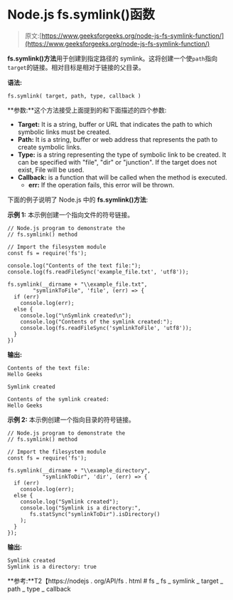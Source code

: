 # Node.js fs.symlink()函数

> 原文:[https://www.geeksforgeeks.org/node-js-fs-symlink-function/](https://www.geeksforgeeks.org/node-js-fs-symlink-function/)

**fs.symlink()方法**用于创建到指定路径的 symlink。这将创建一个使`path`指向`target`的链接。相对目标是相对于链接的父目录。

**语法:**

```
fs.symlink( target, path, type, callback )
```

**参数:**这个方法接受上面提到的和下面描述的四个参数:

*   **Target:** It is a string, buffer or URL that indicates the path to which symbolic links must be created.
*   **Path:** It is a string, buffer or web address that represents the path to create symbolic links.
*   **Type:** is a string representing the type of symbolic link to be created. It can be specified with "file", "dir" or "junction". If the target does not exist, File will be used.
*   **Callback:** is a function that will be called when the method is executed.
    *   **err:** If the operation fails, this error will be thrown.

下面的例子说明了 Node.js 中的 **fs.symlink()方法**:

**示例 1:** 本示例创建一个指向文件的符号链接。

```
// Node.js program to demonstrate the
// fs.symlink() method

// Import the filesystem module
const fs = require('fs');

console.log("Contents of the text file:");
console.log(fs.readFileSync('example_file.txt', 'utf8'));

fs.symlink(__dirname + "\\example_file.txt",
        "symlinkToFile", 'file', (err) => {
  if (err)
    console.log(err);
  else {
    console.log("\nSymlink created\n");
    console.log("Contents of the symlink created:");
    console.log(fs.readFileSync('symlinkToFile', 'utf8'));
  }
})
```

**输出:**

```
Contents of the text file:
Hello Geeks

Symlink created

Contents of the symlink created:
Hello Geeks
```

**示例 2:** 本示例创建一个指向目录的符号链接。

```
// Node.js program to demonstrate the
// fs.symlink() method

// Import the filesystem module
const fs = require('fs');

fs.symlink(__dirname + "\\example_directory",
           "symlinkToDir", 'dir', (err) => {
  if (err)
    console.log(err);
  else {
    console.log("Symlink created");
    console.log("Symlink is a directory:",
       fs.statSync("symlinkToDir").isDirectory()
    );
  }
});
```

**输出:**

```
Symlink created
Symlink is a directory: true
```

**参考:**T2【https://nodejs . org/API/fs . html # fs _ fs _ symlink _ target _ path _ type _ callback